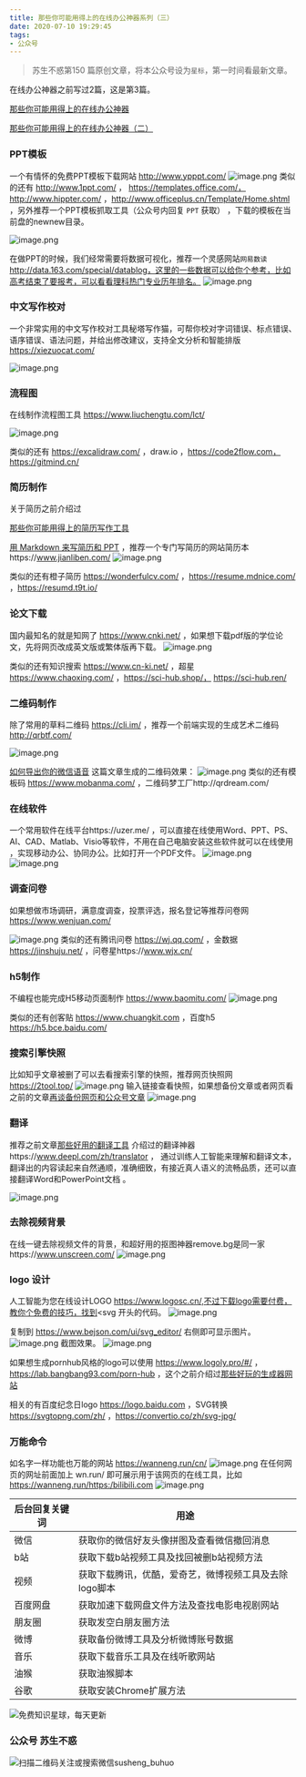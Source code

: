 ```yaml
---
title: 那些你可能用得上的在线办公神器系列（三）
date: 2020-07-10 19:29:45
tags:
- 公众号
---
```

> 苏生不惑第150 篇原创文章，将本公众号设为`星标`，第一时间看最新文章。

在线办公神器之前写过2篇，这是第3篇。

[那些你可能用得上的在线办公神器](https://mp.weixin.qq.com/s/svhB61sdvgt-epeC9MMFTw)

[那些你可能用得上的在线办公神器（二）](https://mp.weixin.qq.com/s/esUbhii_ZeruoYp06UMDiQ)


### PPT模板
一个有情怀的免费PPT模板下载网站  http://www.ypppt.com/ 
![image.png](https://upload-images.jianshu.io/upload_images/23152173-47c6446bc7d251f8.png?imageMogr2/auto-orient/strip%7CimageView2/2/w/1240)
类似的还有 http://www.1ppt.com/ ， https://templates.office.com/，http://www.hippter.com/ ，http://www.officeplus.cn/Template/Home.shtml ，另外推荐一个PPT模板抓取工具（公众号内回复 `PPT` 获取） ，下载的模板在当前盘的newnew目录。

![image.png](https://upload-images.jianshu.io/upload_images/23152173-dee105c79f6a5f8a.png?imageMogr2/auto-orient/strip%7CimageView2/2/w/1240)

在做PPT的时候，我们经常需要将数据可视化，推荐一个灵感网站`网易数读`http://data.163.com/special/datablog，这里的一些数据可以给你个参考，比如高考结束了要报考，可以看看理科热门专业历年排名。
![image.png](https://upload-images.jianshu.io/upload_images/17817191-3fe64549ef024767.png?imageMogr2/auto-orient/strip%7CimageView2/2/w/1240)
### 中文写作校对
一个非常实用的中文写作校对工具秘塔写作猫，可帮你校对字词错误、标点错误、语序错误、语法问题，并给出修改建议，支持全文分析和智能排版 https://xiezuocat.com/

![image.png](https://upload-images.jianshu.io/upload_images/23152173-0adf2f941571e23c.png?imageMogr2/auto-orient/strip%7CimageView2/2/w/1240)

### 流程图
在线制作流程图工具 https://www.liuchengtu.com/lct/

![image.png](https://upload-images.jianshu.io/upload_images/23152173-3991b4d4678fcbcb.png?imageMogr2/auto-orient/strip%7CimageView2/2/w/1240)

类似的还有 https://excalidraw.com/ ，draw.io ，https://code2flow.com，https://gitmind.cn/

### 简历制作
关于简历之前介绍过

 [那些你可能用得上的简历写作工具](https://mp.weixin.qq.com/s/sng3uK9Nge1OD2gc5DDuZg)

 [用 Markdown 来写简历和 PPT](https://mp.weixin.qq.com/s/K5-1y2RRcgAu9sRsxKfZpQ) ，推荐一个专门写简历的网站简历本https://www.jianliben.com/
![image.png](https://upload-images.jianshu.io/upload_images/23152173-0b2aab9a82d75932.png?imageMogr2/auto-orient/strip%7CimageView2/2/w/1240)

类似的还有橙子简历  https://wonderfulcv.com/ ，https://resume.mdnice.com/ ，https://resumd.t9t.io/
### 论文下载
国内最知名的就是知网了 https://www.cnki.net/ ，如果想下载pdf版的学位论文，先将网页改成英文版或繁体版再下载。
![image.png](https://upload-images.jianshu.io/upload_images/23152173-435b09db67b4be08.png?imageMogr2/auto-orient/strip%7CimageView2/2/w/1240)

类似的还有知识搜索 https://www.cn-ki.net/ ，超星 https://www.chaoxing.com/ ，https://sci-hub.shop/， https://sci-hub.ren/

### 二维码制作
除了常用的草料二维码 https://cli.im/ ，推荐一个前端实现的生成艺术二维码  http://qrbtf.com/ 


![image.png](https://upload-images.jianshu.io/upload_images/23152173-29d939622c680a0f.png?imageMogr2/auto-orient/strip%7CimageView2/2/w/1240)

[如何导出你的微信语音](https://mp.weixin.qq.com/s/Nu8x-dA2IRXtOcjVJuenKA) 这篇文章生成的二维码效果：
![image.png](https://upload-images.jianshu.io/upload_images/23152173-6889d0517a562e1d.png?imageMogr2/auto-orient/strip%7CimageView2/2/w/1240)
类似的还有模板码 https://www.mobanma.com/ ，二维码梦工厂http://qrdream.com/

### 在线软件

一个常用软件在线平台https://uzer.me/ ，可以直接在线使用Word、PPT、PS、AI、CAD、Matlab、Visio等软件，不用在自己电脑安装这些软件就可以在线使用 ，实现移动办公、协同办公。比如打开一个PDF文件。
![image.png](https://upload-images.jianshu.io/upload_images/17817191-9535af0b1ad7e690.png?imageMogr2/auto-orient/strip%7CimageView2/2/w/1240)
![image.png](https://upload-images.jianshu.io/upload_images/17817191-18728dd32e78d96c.png?imageMogr2/auto-orient/strip%7CimageView2/2/w/1240)
 
 
### 调查问卷
如果想做市场调研，满意度调查，投票评选，报名登记等推荐问卷网 https://www.wenjuan.com/

![image.png](https://upload-images.jianshu.io/upload_images/23152173-6c8d4faf9ca1bc15.png?imageMogr2/auto-orient/strip%7CimageView2/2/w/1240)
类似的还有腾讯问卷 https://wj.qq.com/ ，金数据 https://jinshuju.net/ ，问卷星https://www.wjx.cn/


### h5制作
 不编程也能完成H5移动页面制作 https://www.baomitu.com/
![image.png](https://upload-images.jianshu.io/upload_images/23152173-d68d3db65e146d9f.png?imageMogr2/auto-orient/strip%7CimageView2/2/w/1240)

类似的还有创客贴 https://www.chuangkit.com ，百度h5 https://h5.bce.baidu.com/

### 搜索引擎快照
比如知乎文章被删了可以去看搜索引擎的快照，推荐网页快照网 https://2tool.top/
![image.png](https://upload-images.jianshu.io/upload_images/23152173-0cea79c30ae63d4a.png?imageMogr2/auto-orient/strip%7CimageView2/2/w/1240)
输入链接查看快照，如果想备份文章或者网页看之前的文章[再谈备份网页和公众号文章](https://mp.weixin.qq.com/s/BddM3RzStg0Qos9cSrQXIw)
![image.png](https://upload-images.jianshu.io/upload_images/23152173-852aae5d81f4d6fc.png?imageMogr2/auto-orient/strip%7CimageView2/2/w/1240)
 ### 翻译
推荐之前文章[那些好用的翻译工具](https://mp.weixin.qq.com/s/nCul2QL156Zs7gStO3J30g) 介绍过的翻译神器https://www.deepl.com/zh/translator ， 通过训练人工智能来理解和翻译文本，翻译出的内容读起来自然通顺，准确细致，有接近真人语义的流畅品质，还可以直接翻译Word和PowerPoint文档 。

![image.png](https://upload-images.jianshu.io/upload_images/23152173-496c07dad92285eb.png?imageMogr2/auto-orient/strip%7CimageView2/2/w/1240)

 

### 去除视频背景
在线一键去除视频文件的背景，和超好用的抠图神器remove.bg是同一家https://www.unscreen.com/
![image.png](https://upload-images.jianshu.io/upload_images/23152173-d4e22b16e1686272.png?imageMogr2/auto-orient/strip%7CimageView2/2/w/1240)

### logo 设计
人工智能为您在线设计LOGO https://www.logosc.cn/,不过下载logo需要付费，教你个免费的技巧，找到<svg 开头的代码。
![image.png](https://upload-images.jianshu.io/upload_images/23152173-c5e5da82d5a53cad.png?imageMogr2/auto-orient/strip%7CimageView2/2/w/1240)

复制到 https://www.bejson.com/ui/svg_editor/ 右侧即可显示图片。
![image.png](https://upload-images.jianshu.io/upload_images/23152173-1ae8cdc66d105703.png?imageMogr2/auto-orient/strip%7CimageView2/2/w/1240)
截图效果。
![image.png](https://upload-images.jianshu.io/upload_images/23152173-39b97ac62d22e412.png?imageMogr2/auto-orient/strip%7CimageView2/2/w/1240)

如果想生成pornhub风格的logo可以使用 https://www.logoly.pro/#/ ，https://lab.bangbang93.com/porn-hub ，这个之前介绍过[那些好玩的生成器网站](https://mp.weixin.qq.com/s/b24iFkH-iZTL7q4Ppyfpkw)

相关的有百度纪念日logo https://logo.baidu.com ，SVG转换 https://svgtopng.com/zh/ ，https://convertio.co/zh/svg-jpg/

### 万能命令
如名字一样功能也万能的网站 https://wanneng.run/cn/
![image.png](https://upload-images.jianshu.io/upload_images/23152173-4da6f0dbc793a454.png?imageMogr2/auto-orient/strip%7CimageView2/2/w/1240)
在任何网页的网址前面加上 wn.run/ 即可展示用于该网页的在线工具，比如 https://wanneng.run/https:/bilibili.com
![image.png](https://upload-images.jianshu.io/upload_images/23152173-20bf85eda7496b92.png?imageMogr2/auto-orient/strip%7CimageView2/2/w/1240)

| 后台回复关键词    |  用途   |
| --- | --- |
| 微信    | 获取你的微信好友头像拼图及查看微信撤回消息    |
|  b站   |  获取下载b站视频工具及找回被删b站视频方法   |
|  视频   |  获取下载腾讯，优酷，爱奇艺，微博视频工具及去除logo脚本   |
|  百度网盘   | 获取加速下载网盘文件方法及查找电影电视剧网站    |
|   朋友圈  |  获取发空白朋友圈方法   |
|  微博   |  获取备份微博工具及分析微博账号数据   |
|  音乐   |   获取下载音乐工具及在线听歌网站  |
|  油猴   |   获取油猴脚本  |
|谷歌|获取安装Chrome扩展方法|

![免费知识星球，每天更新](https://upload-images.jianshu.io/upload_images/17817191-9d41aa25edcd25c4.png?imageMogr2/auto-orient/strip%7CimageView2/2/w/1240)

### 公众号 苏生不惑
 ![扫描二维码关注或搜索微信susheng_buhuo](https://upload-images.jianshu.io/upload_images/17817191-6e0079f95d4c0338.jpg?imageMogr2/auto-orient/strip%7CimageView2/2/w/1240)